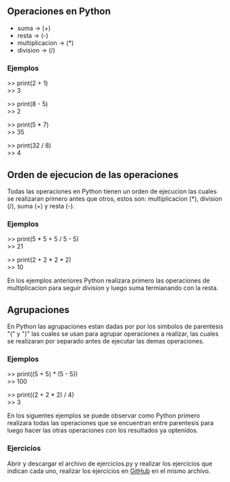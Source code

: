 ## Operaciones en Python

  * suma           ->  (+)
  * resta          ->  (-)
  * multiplicacion ->  (*)
  * division       ->  (/)

### Ejemplos

\>> print(2 + 1)\
\>> 3

\>> print(8 - 5)\
\>> 2

\>> print(5 * 7)\
\>> 35

\>> print(32 / 8)\
\>> 4

## Orden de ejecucion de las operaciones

Todas las operaciones en Python tienen un orden de ejecucion las cuales se realizaran primero antes que otros, estos son: multiplicacion (*), division (/), suma (+) y resta (-).

### Ejemplos

\>> print(5 * 5 + 5 / 5 - 5)\
\>> 21

\>> print(2 + 2 * 2 * 2)\
\>> 10

En los ejemplos anteriores Python realizara primero las operaciones de multiplicacion para seguir division y luego suma termianando con la resta.

## Agrupaciones

En Python las agrupaciones estan dadas por por los simbolos de parentesis "(" y ")" las cuales se usan para agrupar operaciones a realizar, las cuales se realizaran por separado antes de ejecutar las demas operaciones.

### Ejemplos

\>> print((5 + 5) * (5 - 5))\
\>> 100

\>> print((2 + 2 * 2) / 4)\
\>> 3

En los siguentes ejemplos se puede observar como Python primero realizara todas las operaciones que se encuentran entre parentesis para luego hacer las otras operaciones con los resultados ya optenidos.

### Ejercicios 

Abrir y descargar el archivo de ejercicios.py y realizar los ejercicios que indican cada uno, realizar los ejercicios en [GitHub](http://https://repl.it) en el mismo archivo.

